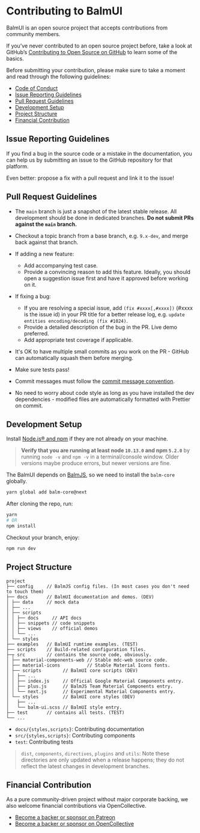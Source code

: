 # Contributing to BalmUI

BalmUI is an open source project that accepts contributions from community members.

If you’ve never contributed to an open source project before, take a look at GitHub’s [Contributing to Open Source on GitHub](https://guides.github.com/activities/contributing-to-open-source/) to learn some of the basics.

Before submitting your contribution, please make sure to take a moment and read through the following guidelines:

- [Code of Conduct](CODE_OF_CONDUCT.md)
- [Issue Reporting Guidelines](#issue-reporting-guidelines)
- [Pull Request Guidelines](#pull-request-guidelines)
- [Development Setup](#development-setup)
- [Project Structure](#project-structure)
- [Financial Contribution](#financial-contribution)

## Issue Reporting Guidelines

If you find a bug in the source code or a mistake in the documentation, you can help us by submitting an issue to the GitHub repository for that platform.

Even better: propose a fix with a pull request and link it to the issue!

## Pull Request Guidelines

- The `main` branch is just a snapshot of the latest stable release. All development should be done in dedicated branches. **Do not submit PRs against the `main` branch.**

- Checkout a topic branch from a base branch, e.g. `9.x-dev`, and merge back against that branch.

- If adding a new feature:

  - Add accompanying test case.
  - Provide a convincing reason to add this feature. Ideally, you should open a suggestion issue first and have it approved before working on it.

- If fixing a bug:

  - If you are resolving a special issue, add `(fix #xxxx[,#xxxx])` (#xxxx is the issue id) in your PR title for a better release log, e.g. `update entities encoding/decoding (fix #1024)`.
  - Provide a detailed description of the bug in the PR. Live demo preferred.
  - Add appropriate test coverage if applicable.

- It's OK to have multiple small commits as you work on the PR - GitHub can automatically squash them before merging.

- Make sure tests pass!

- Commit messages must follow the [commit message convention](https://www.conventionalcommits.org/).

- No need to worry about code style as long as you have installed the dev dependencies - modified files are automatically formatted with Prettier on commit.

## Development Setup

Install [Node.js® and npm](https://nodejs.org/en/download/) if they are not already on your machine.

> **Verify that you are running at least node `10.13.0` and npm `5.2.0`** by running `node -v` and `npm -v` in a terminal/console window. Older versions maybe produce errors, but newer versions are fine.

The BalmUI depends on [BalmJS](https://balm.js.org/), so we need to install the `balm-core` globally.

```sh
yarn global add balm-core@next
```

After cloning the repo, run:

```sh
yarn
# OR
npm install
```

Checkout your branch, enjoy:

```sh
npm run dev
```

## Project Structure

```
project
├── config     // BalmJS config files. (In most cases you don't need to touch them)
├── docs       // BalmUI documentation and demos. (DEV)
│ ├── data     // mock data
│ ├── ...
│ ├── scripts
│ │ ├── docs     // API docs
│ │ ├── snippets // code snippets
│ │ ├── views    // official demos
│ │ └── ...
│ └── styles
├── examples   // BalmUI rumtime examples. (TEST)
├── scripts    // Build-related configuration files.
├─┬ src        // contains the source code, obviously.
│ ├── material-components-web // Stable mdc-web source code.
│ ├── material-icons          // Stable Material Icons fonts.
│ ├── scripts        // BalmUI core scripts (DEV)
│ │ ├── ...
│ │ ├── index.js     // Official Google Material Components entry.
│ │ ├── plus.js      // BalmJS Team Material Components entry.
│ │ └── next.js      // Experimental Material Components entry.
│ └── styles         // BalmUI core styles (DEV)
│   ├── ...
│   └── balm-ui.scss // BalmUI style entry.
├── test       // contains all tests. (TEST)
└── ...
```

- `docs/{styles,scripts}`: Contributing documentation
- `src/{styles,scripts}`: Contributing components
- `test`: Contributing tests

> `dist`, `components`, `directives`, `plugins` and `utils`: Note these directories are only updated when a release happens; they do not reflect the latest changes in development branches.

## Financial Contribution

As a pure community-driven project without major corporate backing, we also welcome financial contributions via OpenCollective.

- [Become a backer or sponsor on Patreon](https://www.patreon.com/balmjs)
- [Become a backer or sponsor on OpenCollective](https://opencollective.com/balmjs)
